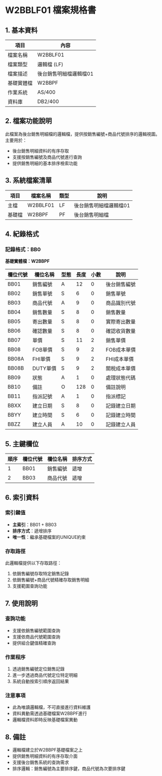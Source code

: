 # W2BBLF01 檔案規格書

## 1. 基本資料

| 項目 | 內容 |
|------|------|
| 檔案名稱 | W2BBLF01 |
| 檔案類型 | 邏輯檔 (LF) |
| 檔案描述 | 後台銷售明細檔邏輯檔01 |
| 基礎實體檔 | W2BBPF |
| 作業系統 | AS/400 |
| 資料庫 | DB2/400 |

## 2. 檔案功能說明

此檔案為後台銷售明細檔的邏輯檔，提供按銷售編號+商品代號排序的邏輯視圖。主要用於：
- 後台銷售明細資料的有序存取
- 支援按銷售編號及商品代號進行查詢
- 提供銷售明細的基本排序檢索功能

## 3. 系統檔案清單

| 項目 | 檔案名稱 | 類型 | 說明 |
|------|----------|------|------|
| 主檔 | W2BBLF01 | LF | 後台銷售明細檔邏輯檔01 |
| 基礎檔 | W2BBPF | PF | 後台銷售明細檔 |

## 4. 紀錄格式

### 記錄格式：BB0
**基礎實體檔：W2BBPF**

| 欄位代號 | 欄位名稱 | 型態 | 長度 | 小數 | 說明 |
|----------|----------|------|------|------|------|
| BB01 | 銷售編號 | A | 12 | 0 | 後台銷售編號 |
| BB02 | 銷售單號 | S | 6 | 0 | 銷售單號 |
| BB03 | 商品代號 | A | 9 | 0 | 商品識別代號 |
| BB04 | 銷售數量 | S | 8 | 0 | 銷售數量 |
| BB05 | 寄出數量 | S | 8 | 0 | 實際寄出數量 |
| BB06 | 確認數量 | S | 8 | 0 | 確認收貨數量 |
| BB07 | 單價 | S | 11 | 2 | 銷售單價 |
| BB08 | FOB單價 | S | 9 | 2 | FOB成本單價 |
| BB08A | FHI單價 | S | 9 | 2 | FHI成本單價 |
| BB08B | DUTY單價 | S | 9 | 2 | 關稅成本單價 |
| BB09 | 狀態 | A | 1 | 0 | 處理狀態代碼 |
| BB10 | 備註 | O | 128 | 0 | 備註說明 |
| BB11 | 指派記號 | A | 1 | 0 | 指派標記 |
| BBXX | 建立日期 | S | 8 | 0 | 記錄建立日期 |
| BBYY | 建立時間 | S | 6 | 0 | 記錄建立時間 |
| BBZZ | 建立人員 | A | 10 | 0 | 記錄建立人員 |

## 5. 主鍵欄位

| 順序 | 欄位代號 | 欄位名稱 | 排序方式 |
|------|----------|----------|----------|
| 1 | BB01 | 銷售編號 | 遞增 |
| 2 | BB03 | 商品代號 | 遞增 |

## 6. 索引資料

### 索引鍵值
- **主索引**：BB01 + BB03
- **排序方式**：遞增排序
- **唯一性**：繼承基礎檔案的UNIQUE約束

### 存取路徑
此邏輯檔提供以下存取路徑：
1. 依銷售編號存取特定銷售記錄
2. 依銷售編號+商品代號精確存取銷售明細
3. 支援範圍查詢功能

## 7. 使用說明

### 查詢功能
- 支援依銷售編號範圍查詢
- 支援依商品代號範圍查詢
- 提供組合鍵值精確查詢

### 作業程序
1. 透過銷售編號定位銷售記錄
2. 進一步透過商品代號定位特定明細
3. 系統自動按索引順序返回結果

### 注意事項
- 此為唯讀邏輯檔，不可直接進行資料維護
- 資料異動需透過基礎檔案W2BBPF進行
- 邏輯檔資料即時反映基礎檔案異動

## 8. 備註

- 邏輯檔建立於W2BBPF基礎檔案之上
- 提供銷售明細資料的有序存取介面
- 支援後台銷售系統的查詢需求
- 排序邏輯：銷售編號為主要排序鍵，商品代號為次要排序鍵 